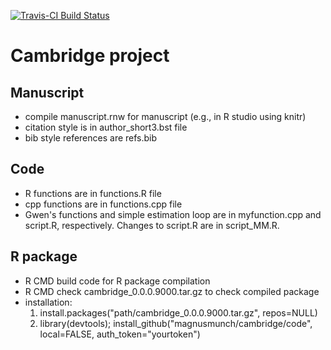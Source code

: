 [![Travis-CI Build Status](https://travis-ci.org/magnusmunch/cambridge.svg?branch=master)](https://travis-ci.org/magnusmunch/cambridge)

# Cambridge project
## Manuscript
* compile manuscript.rnw for manuscript (e.g., in R studio using knitr)
* citation style is in author_short3.bst file
* bib style references are refs.bib

## Code
* R functions are in functions.R file
* cpp functions are in functions.cpp file
* Gwen's functions and simple estimation loop are in myfunction.cpp and script.R, respectively. Changes to script.R are in script_MM.R.

## R package
* R CMD build code for R package compilation
* R CMD check cambridge_0.0.0.9000.tar.gz to check compiled package
* installation: 
  1. install.packages("path/cambridge_0.0.0.9000.tar.gz", repos=NULL) 
  2. library(devtools); install_github("magnusmunch/cambridge/code", local=FALSE, auth_token="yourtoken")
